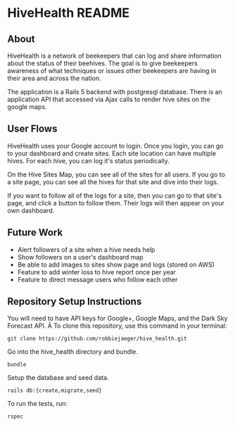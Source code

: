 # HiveHealth README

## About
HiveHealth is a network of beekeepers that can log and share information about the status of their beehives. The goal is to give beekeepers awareness of what techniques or issues other beekeepers are having in their area and across the nation.

The application is a Rails 5 backend with postgresql database. There is an application API that accessed via Ajax calls to render hive sites on the google maps.

## User Flows
HiveHealth uses your Google account to login. Once you login, you can go to your dashboard and create sites. Each site location can have multiple hives. For each hive, you can log it's status periodically.

On the Hive Sites Map, you can see all of the sites for all users. If you go to a site page, you can see all the hives for that site and dive into their logs.

If you want to follow all of the logs for a site, then you can go to that site's page, and click a button to follow them. Their logs will then appear on your own dashboard.

## Future Work
* Alert followers of a site when a hive needs help
* Show followers on a user's dashboard map
* Be able to add images to sites show page and logs (stored on AWS)
* Feature to add winter loss to hive report once per year
* Feature to direct message users who follow each other

## Repository Setup Instructions
You will need to have API keys for Google+, Google Maps, and the Dark Sky Forecast API.
Â
To clone this repository, use this command in your terminal:
```
git clone https://github.com/robbiejaeger/hive_health.git
```
Go into the hive_health directory and bundle.
```
bundle
```
Setup the database and seed data.
```
rails db:{create,migrate,seed}
```
To run the tests, run:
```
rspec
```
